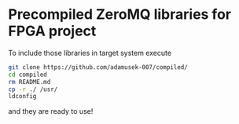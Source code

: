 # Precompiled ZeroMQ libraries for FPGA project
To include those libraries in target system execute
```bash
git clone https://github.com/adamusek-007/compiled/
cd compiled
rm README.md
cp -r ./ /usr/
ldconfig
```
and they are ready to use!
